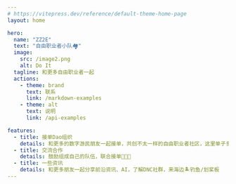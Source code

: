 ```yaml
---
# https://vitepress.dev/reference/default-theme-home-page
layout: home

hero:
  name: "ZZ2E"
  text: "自由职业者小队🏘️"
  image:
    src: /image2.png
    alt: Do It 
  tagline: 和更多自由职业者一起
  actions:
    - theme: brand
      text: 联系 
      link: /markdown-examples
    - theme: alt
      text: 说明
      link: /api-examples

features:
  - title: 接单Dao组织
    details: 和更多的数字游民朋友一起接单，共创不太一样的自由职业者社区，这里单子多来源广🛳️
  - title: 交流合作
    details: 鼓励组成自己的队伍，联合接单🧑‍🤝‍🧑
  - title: 一些资讯
    details: 和更多朋友一起分享前沿资讯、AI，了解DNC社群，来海边🏝️钓鱼/划桨板
---
```


